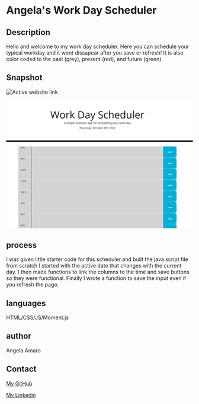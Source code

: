 # Angela's Work Day Scheduler

## Description

Hello and welcome to my work day scheduler. Here you can schedule your typical workday and it wont dissapear after you save or refresh! It is also color coded to the past (grey), present (red), and future (green).

## Snapshot
 
![Active website link](https://angela-amaro.github.io/scheduler/)


![Website](./assets/Screenshotschedduler.png)



## process 

I was given little starter code for this scheduler and built the java script file from scratch I started with the active date that changes with the current day. I then made functions to link the columns to the time and save buttons so they were functional. Finally I wrote a function to save the input even if you refresh the page.

## languages

HTML/CSS/JS/Moment.js

## author

Angela Amaro

## Contact 

[My GitHub](https://github.com/Angela-Amaro)

[My Linkedin](https://www.linkedin.com/in/angela-amaro-342792204/)
